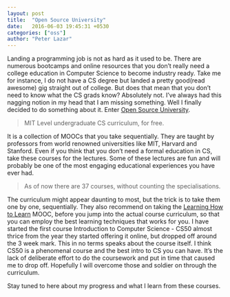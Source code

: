 ```yaml
---
layout: post
title:  "Open Source University"
date:   2016-06-03 19:45:31 +0530
categories: ["oss"]
author: "Peter Lazar"
---
```

Landing a programming job is not as hard as it used to be. There are numerous bootcamps and online resources that you don’t really need a college education in Computer Science to become industry ready. Take me for instance, I do not have a CS degree but landed a pretty good(read awesome) gig straight out of college. But does that mean that you don’t need to know what the CS grads know? Absolutely not. I’ve always had this nagging notion in my head that I am missing something. Well I finally decided to do something about it. Enter [Open Source University][1].

> MIT Level undergraduate CS curriculum, for free.

It is a collection of MOOCs that you take sequentially. They are taught by professors from world renowned universities like MIT, Harvard and Stanford. Even if you think that you don’t need a formal education in CS, take these courses for the lectures. Some of these lectures are fun and will probably be one of the most engaging educational experiences you have ever had.

> As of now there are 37 courses, without counting the specialisations.

The curriculum might appear daunting to most, but the trick is to take them one by one, sequentially. They also recommend on taking the [Learning How to Learn][2] MOOC, before you jump into the actual course curriculum, so that you can employ the best learning techniques that works for you.
I have started the first course Introduction to Computer Science - CS50 almost thrice from the year they started offering it online, but dropped off around the 3 week mark. This in no terms speaks about the course itself. I think CS50 is a phenomenal course and the best intro to CS you can have. It’s the lack of deliberate effort to do the coursework and put in time that caused me to drop off. Hopefully I will overcome those and soldier on through the curriculum.

Stay tuned to here about my progress and what I learn from these courses.

[1]:	https://github.com/open-source-society/computer-science
[2]:	https://www.coursera.org/learn/learning-how-to-learn